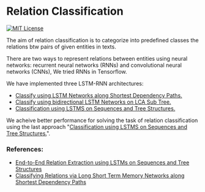 # Relation Classification 

[![MIT License](https://img.shields.io/badge/license-MIT-green.svg)](https://opensource.org/licenses/MIT) 

The aim of relation classification is to categorize into predefined classes the relations btw pairs of given entities in texts. 

There are two ways to represent relations between entities using neural networks: recurrent neural networks (RNNs) and convolutional neural networks (CNNs), We tried RNNs in Tensorflow.

We have implemented three LSTM-RNN architectures:
* [Classify using LSTM Networks along Shortest Dependency Paths.](https://github.com/Sshanu/Relation-Classification/tree/master/LCA%20Shortest%20Path)
* [Classify using bidirectional LSTM Networks on LCA Sub Tree.](https://github.com/Sshanu/Relation-Classification/tree/master/LCA%20SubTree)
* [Classification using LSTMS on Sequences and Tree Structures.](https://github.com/Sshanu/Relation-Classification/tree/master/LSTM%20Seq%20and%20Tree)

We acheive better performance for solving the task of relation classification using the last approach "[Classification using LSTMS on Sequences and Tree Structures.](https://github.com/Sshanu/Relation-Classification/tree/master/LSTM%20Seq%20and%20Tree)".


### References:
* [End-to-End Relation Extraction using LSTMs on Sequences and Tree Structures](http://www.aclweb.org/anthology/P/P16/P16-1105.pdf)
* [Classifying Relations via Long Short Term Memory Networks along Shortest Dependency Paths](https://arxiv.org/pdf/1508.03720.pdf)

